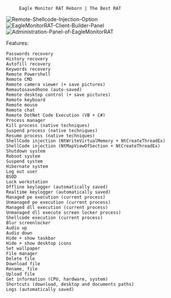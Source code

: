          Eagle Monitor RAT Reborn | The Best RAT
        
![Remote-Shellcode-Injection-Option](https://github.com/user-attachments/assets/53a184eb-1ca8-4765-8672-78544988c325)
![EagleMonitorRAT-Client-Builder-Panel](https://github.com/user-attachments/assets/36cba261-8128-4d45-ae02-74566ae8b512)
![Administration-Panel-of-EagleMonitorRAT](https://github.com/user-attachments/assets/c1d7f07a-8f8b-4e8d-842e-225a32de1e3c)
 
Features:

    Passwords recovery
    History recovery
    Autofill recovery
    Keywords recovery
    Remote Powershell
    Remote CMD
    Remote camera viewer (+ save pictures)
    Remautosavedhone (auto-saved)
    Remote desktop control (+ save pictures)
    Remote keyboard
    Remote mouse
    Remote chat
    Remote DotNet Code Execution (VB + C#)
    Process manager
    Kill process (native techniques)
    Suspend process (native techniques)
    Resume process (native techniques)
    ShellCode injection (NtWriteVirtualMemory + NtCreateThreadEx)
    ShellCode injection (NtMapViewOfSection + NtCreateThreadEx)
    Shutdown system
    Reboot system
    Suspend system
    Hibernate system
    Log out user
    BSOD
    Lock workstation
    Offline keylogger (automatically saved)
    Realtime keylogger (automatically saved)
    Managed pe execution (current process)
    Unmanaged pe execution (current process)
    Managed dll execution (current process)
    Unmanaged dll execute screen locker process)
    Shellcode execution (current process)
    Blur screenlocker
    Audio up
    Audio down
    Hide + show taskbar
    Hide + show desktop icons
    Set wallpaper
    File manager
    Delete file
    Download file
    Rename, file
    Upload file
    Get information (CPU, hardware, system)
    Shortcuts (download, desktop and documents paths)
    Logs (automatically saved)

